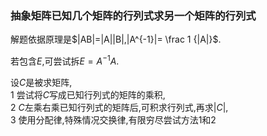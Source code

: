 ### 抽象矩阵已知几个矩阵的行列式求另一个矩阵的行列式

解题依据原理是$|AB|=|A||B|,|A^{-1}|= \frac 1 {|A|}$.

若包含$E$,可尝试拆$E=A^{-1}A$.

设$C$是被求矩阵,  
1 尝试将$C$写成已知行列式的矩阵的乘积,  
2 $C$左乘右乘已知行列式的矩阵后,可积求行列式,再求$|C|$,  
3 使用分配律,特殊情况交换律,有限穷尽尝试方法1和2
